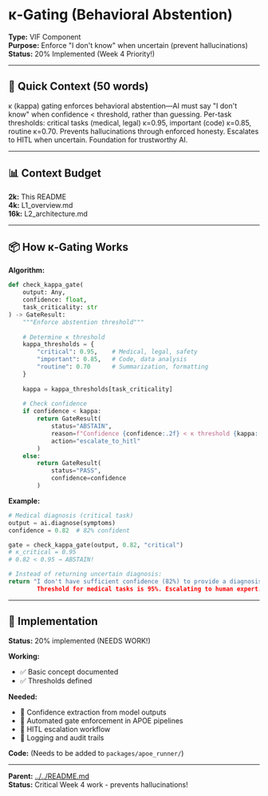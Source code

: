 # κ-Gating (Behavioral Abstention)

**Type:** VIF Component  
**Purpose:** Enforce "I don't know" when uncertain (prevent hallucinations)  
**Status:** 20% Implemented (Week 4 Priority!)

---

## 🎯 **Quick Context (50 words)**

κ (kappa) gating enforces behavioral abstention—AI must say "I don't know" when confidence < threshold, rather than guessing. Per-task thresholds: critical tasks (medical, legal) κ=0.95, important (code) κ=0.85, routine κ=0.70. Prevents hallucinations through enforced honesty. Escalates to HITL when uncertain. Foundation for trustworthy AI.

---

## 📊 **Context Budget**

**2k:** This README  
**4k:** L1_overview.md  
**16k:** L2_architecture.md

---

## 📦 **How κ-Gating Works**

**Algorithm:**
```python
def check_kappa_gate(
    output: Any,
    confidence: float,
    task_criticality: str
) -> GateResult:
    """Enforce abstention threshold"""
    
    # Determine κ threshold
    kappa_thresholds = {
        "critical": 0.95,    # Medical, legal, safety
        "important": 0.85,   # Code, data analysis
        "routine": 0.70      # Summarization, formatting
    }
    
    kappa = kappa_thresholds[task_criticality]
    
    # Check confidence
    if confidence < kappa:
        return GateResult(
            status="ABSTAIN",
            reason=f"Confidence {confidence:.2f} < κ threshold {kappa:.2f}",
            action="escalate_to_hitl"
        )
    else:
        return GateResult(
            status="PASS",
            confidence=confidence
        )
```

**Example:**
```python
# Medical diagnosis (critical task)
output = ai.diagnose(symptoms)
confidence = 0.82  # 82% confident

gate = check_kappa_gate(output, 0.82, "critical")
# κ_critical = 0.95
# 0.82 < 0.95 → ABSTAIN!

# Instead of returning uncertain diagnosis:
return "I don't have sufficient confidence (82%) to provide a diagnosis. 
        Threshold for medical tasks is 95%. Escalating to human expert."
```

---

## 🔧 **Implementation**

**Status:** 20% implemented (NEEDS WORK!)

**Working:**
- ✅ Basic concept documented
- ✅ Thresholds defined

**Needed:**
- 🔄 Confidence extraction from model outputs
- 🔄 Automated gate enforcement in APOE pipelines
- 🔄 HITL escalation workflow
- 🔄 Logging and audit trails

**Code:** (Needs to be added to `packages/apoe_runner/`)

---

**Parent:** [../../README.md](../../README.md)  
**Status:** Critical Week 4 work - prevents hallucinations!

